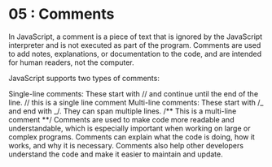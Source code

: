 # 05 : Comments

In JavaScript, a comment is a piece of text that is ignored by the JavaScript interpreter and is not executed as part of the program. Comments are used to add notes, explanations, or documentation to the code, and are intended for human readers, not the computer.

JavaScript supports two types of comments:

Single-line comments: These start with // and continue until the end of the line.
// this is a single line comment
Multi-line comments: These start with /_ and end with _/. They can span multiple lines.
/\*\*
This is a
multi-line comment
\*\*/
Comments are used to make code more readable and understandable, which is especially important when working on large or complex programs. Comments can explain what the code is doing, how it works, and why it is necessary. Comments also help other developers understand the code and make it easier to maintain and update.
